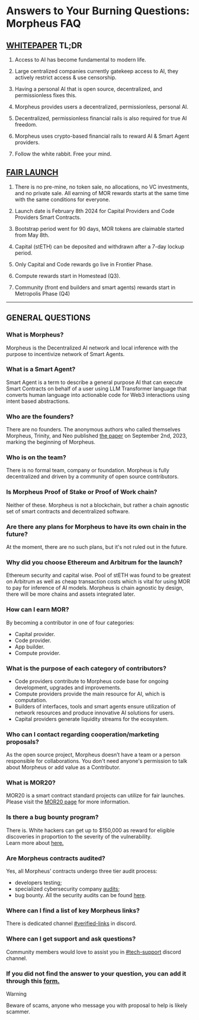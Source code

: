 # Answers to Your Burning Questions: Morpheus FAQ

## [WHITEPAPER](https://github.com/MorpheusAIs/Docs/blob/main/!KEYDOCS%20README%20FIRST!/WhitePaper.md) TL;DR
1) Access to AI has become fundamental to modern life.
   
2) Large centralized companies currently gatekeep access to AI, they actively restrict access & use censorship.
   
3) Having a personal AI that is open source, decentralized, and permissionless fixes this.
   
4) Morpheus provides users a decentralized, permissionless, personal AI.
   
5) Decentralized, permissionless financial rails is also required for true AI freedom.
    
6) Morpheus uses crypto-based financial rails to reward AI & Smart Agent providers.
    
7) Follow the white rabbit. Free your mind.

## [FAIR LAUNCH](https://github.com/MorpheusAIs/Docs/blob/main/!KEYDOCS%20README%20FIRST!/Morpheus%20Launch%20Phases.md)
1) There is no pre-mine, no token sale, no allocations, no VC investments, and no private sale. 
All earning of MOR rewards starts at the same time with the same conditions for everyone.

2) Launch date is February 8th 2024 for Capital Providers and Code Providers Smart Contracts.

3) Bootstrap period went for 90 days, MOR tokens are claimable started from May 8th.

4) Capital (stETH) can be deposited and withdrawn after a 7-day lockup period.

5) Only Capital and Code rewards go live in Frontier Phase.

6) Compute rewards start in Homestead (Q3).

7) Community (front end builders and smart agents) rewards start in Metropolis Phase (Q4)
    
---

## GENERAL QUESTIONS

### What is Morpheus?  
Morpheus is the Decentralized AI network and local inference with the purpose to incentivize network of Smart Agents.

### What is a Smart Agent?  
Smart Agent is a term to describe a general purpose AI that can execute Smart Contracts on behalf of a user using LLM Transformer language that converts human language into actionable code for Web3 interactions using intent based abstractions.

### Who are the founders?  
There are no founders. The anonymous authors who called themselves Morpheus, Trinity, and Neo published [the paper](https://github.com/MorpheusAIs/Docs/blob/main/!KEYDOCS%20README%20FIRST!/YellowPaper.md) on September 2nd, 2023, marking the beginning of Morpheus.

### Who is on the team?  
There is no formal team, company or foundation. Morpheus is fully decentralized and driven by a community of open source contributors.

### Is Morpheus Proof of Stake or Proof of Work chain?  
Neither of these. Morpheus is not a blockchain, but rather a chain agnostic set of smart contracts and decentralized software.

### Are there any plans for Morpheus to have its own chain in the future?  
At the moment, there are no such plans, but it's not ruled out in the future.

### Why did you choose Ethereum and Arbitrum for the launch?  
Ethereum security and capital wise. Pool of stETH was found to be greatest on Arbitrum as well as cheap transaction costs which is vital for using MOR to pay for inference of AI models. Morpheus is chain agnostic by design, there will be more chains and assets integrated later.

### How can I earn MOR?  
By becoming a contributor in one of four categories:
- Capital provider.
- Code provider.
- App builder.
- Compute provider.

### What is the purpose of each category of contributors?  
- Code providers contribute to Morpheus code base for ongoing development, upgrades and improvements.
- Compute providers provide the main resource for AI, which is computation.
- Builders of interfaces, tools and smart agents ensure utilization of network resources and produce innovative AI solutions for users.
- Capital providers generate liquidity streams for the ecosystem.

### Who can I contact regarding cooperation/marketing proposals?  
As the open source project, Morpheus doesn’t have a team or a person responsible for collaborations. You don't need anyone's permission to talk about Morpheus or add value as a Contributor. 

### What is MOR20?  
MOR20 is a smart contract standard projects can utilize for fair launches.  
Please visit the [MOR20 page](https://mor.org/MOR20) for more information.

### Is there a bug bounty program?  
There is. White hackers can get up to $150,000 as reward for eligible discoveries in proportion to the severity of the vulnerability.  
Learn more about [here.](https://github.com/MorpheusAIs/Docs/blob/main/Security%20Audit%20Reports/Bug%20Bounty%20Program.md)

### Are Morpheus contracts audited?  
Yes, all Morpheus’ contracts undergo three tier audit process:
- developers testing;
- specialized cybersecurity company [audits](https://github.com/MorpheusAIs/Docs/tree/main/Security%20Audit%20Reports);
- bug bounty.
All the security audits can be found [here](https://github.com/antonbosss/Docs/tree/main/Security%20Audit%20Reports).

### Where can I find a list of key Morpheus links?  
There is dedicated channel [#verified-links](https://discord.com/channels/1151741790408429580/1183934719155515463) in discord.

### Where can I get support and ask questions?  
Community members would love to assist you in [#tech-support](https://discord.com/channels/1151741790408429580/1183666837460897832) discord channel.

### If you did not find the answer to your question, you can add it through this [form.](https://forms.gle/6yt5ps3kAfUfkF4N8) 

> [!WARNING]  
> Beware of scams, anyone who message you with proposal to help is likely scammer. 

